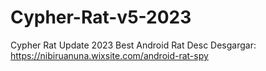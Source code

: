 # Cypher-Rat-v5-2023
Cypher Rat Update 2023 Best Android Rat Desc
Desgargar: 
https://nibiruanuna.wixsite.com/android-rat-spy
